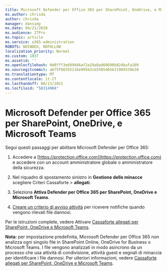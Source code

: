 ```yaml
---
title: Microsoft Defender per Office 365 per SharePoint, OneDrive, e Microsoft Teams
ms.author: chrisda
author: chrisda
manager: dansimp
ms.date: 04/21/2020
ms.audience: ITPro
ms.topic: article
ms.service: o365-administration
ROBOTS: NOINDEX, NOFOLLOW
localization_priority: Normal
ms.custom: 1037
ms.assetid: ''
ms.openlocfilehash: 0d0fff3e699d46af2a19a8ad60696b824bafa109
ms.sourcegitcommit: ab75f66355116e995b3cb5505465b31989339e28
ms.translationtype: MT
ms.contentlocale: it-IT
ms.lasthandoff: 08/13/2021
ms.locfileid: "58314966"
---
```

# <a name="microsoft-defender-for-office-365-for-sharepoint-onedrive-and-microsoft-teams"></a>Microsoft Defender per Office 365 per SharePoint, OneDrive, e Microsoft Teams

Segui questi passaggi per abilitare Microsoft Defender per Office 365:

1. Accedere a [https://protection.office.com](https://protection.office.com) e accedere con un account amministratore globale o amministratore della sicurezza.

2. Nel riquadro di spostamento sinistro in **Gestione delle minacce** scegliere Criteri Cassaforte  \> **allegati**.

3. Seleziona **Attiva Defender per Office 365 per SharePoint, OneDrive e Microsoft Teams**.

4. [Creare un criterio di avviso attività](https://docs.microsoft.com/microsoft-365/compliance/create-activity-alerts) per ricevere notifiche quando vengono rilevati file dannosi.

Per le istruzioni complete, vedere Attivare [Cassaforte allegati per SharePoint, OneDrive e Microsoft Teams](https://docs.microsoft.com/microsoft-365/security/office-365-security/turn-on-atp-for-spo-odb-and-teams).

**Nota:** per impostazione predefinita, Microsoft Defender per Office 365 non analizza ogni singolo file in SharePoint Online, OneDrive for Business o Microsoft Teams. I file vengono analizzati in modo asincrono da un processo che usa attività di condivisione, attività guest e segnali di minaccia per identificare i file dannosi. Per ulteriori informazioni, vedere [Cassaforte allegati per SharePoint, OneDrive e Microsoft Teams](https://docs.microsoft.com/microsoft-365/security/office-365-security/atp-for-spo-odb-and-teams).
